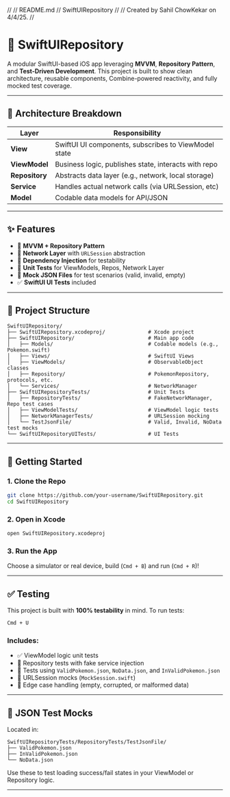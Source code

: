 //
//  README.md
//  SwiftUIRepository
//
//  Created by Sahil ChowKekar on 4/4/25.
//


# 🚀 SwiftUIRepository

A modular SwiftUI-based iOS app leveraging **MVVM**, **Repository Pattern**, and **Test-Driven Development**.
This project is built to show clean architecture, reusable components, Combine-powered reactivity, and fully mocked test coverage.

---

## 🧠 Architecture Breakdown

| Layer          | Responsibility                                          |
|----------------|---------------------------------------------------------|
| **View**       | SwiftUI UI components, subscribes to ViewModel state    |
| **ViewModel**  | Business logic, publishes state, interacts with repo    |
| **Repository** | Abstracts data layer (e.g., network, local storage)     |
| **Service**    | Handles actual network calls (via URLSession, etc)      |
| **Model**      | Codable data models for API/JSON                        |

---

## ✨ Features

- 🧱 **MVVM + Repository Pattern**
- 📡 **Network Layer** with `URLSession` abstraction
- 💉 **Dependency Injection** for testability
- 🧪 **Unit Tests** for ViewModels, Repos, Network Layer
- 📄 **Mock JSON Files** for test scenarios (valid, invalid, empty)
- ✅ **SwiftUI UI Tests** included

---

## 🧬 Project Structure

```
SwiftUIRepository/
├── SwiftUIRepository.xcodeproj/              # Xcode project
├── SwiftUIRepository/                        # Main app code
│   ├── Models/                               # Codable models (e.g., Pokemon.swift)
│   ├── Views/                                # SwiftUI Views
│   ├── ViewModels/                           # ObservableObject classes
│   ├── Repository/                           # PokemonRepository, protocols, etc.
│   └── Services/                             # NetworkManager
├── SwiftUIRepositoryTests/                   # Unit Tests
│   ├── RepositoryTests/                      # FakeNetworkManager, Repo test cases
│   ├── ViewModelTests/                       # ViewModel logic tests
│   ├── NetworkManagerTests/                  # URLSession mocking
│   └── TestJsonFile/                         # Valid, Invalid, NoData test mocks
└── SwiftUIRepositoryUITests/                 # UI Tests
```

---

## 🚀 Getting Started

### 1. Clone the Repo

```bash
git clone https://github.com/your-username/SwiftUIRepository.git
cd SwiftUIRepository
```

### 2. Open in Xcode

```bash
open SwiftUIRepository.xcodeproj
```

### 3. Run the App

Choose a simulator or real device, build (`Cmd + B`) and run (`Cmd + R`)!

---

## ✅ Testing

This project is built with **100% testability** in mind. To run tests:

```bash
Cmd + U
```

### Includes:

- ✅ ViewModel logic unit tests
- 🧪 Repository tests with fake service injection
- 📄 Tests using `ValidPokemon.json`, `NoData.json`, and `InValidPokemon.json`
- 🧼 URLSession mocks (`MockSession.swift`)
- 🔁 Edge case handling (empty, corrupted, or malformed data)

---

## 📁 JSON Test Mocks

Located in:

```
SwiftUIRepositoryTests/RepositoryTests/TestJsonFile/
├── ValidPokemon.json
├── InValidPokemon.json
└── NoData.json
```

Use these to test loading success/fail states in your ViewModel or Repository logic.

---

